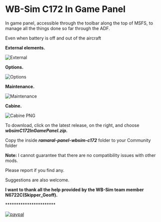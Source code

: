 # WB-Sim C172 In Game Panel
<p>In game panel, accessible through the toolbar along the top of MSFS, to manage all the things done so far through the ADF.</p>
<p>Even when battery is off and out of the aircraft</p>

<b>External elements.</b>

![External](https://github.com/rogamaral/wbsimC172InGamePanel/assets/5101967/b01ceb4f-8db6-416e-a9e1-6a295499b551)

<b>Options.</b>

![Options](https://github.com/rogamaral/wbsimC172InGamePanel/assets/5101967/e95d3d03-7f33-4a9f-bfb9-870d89604f26)

<b>Maintenance.</b>

![Maintenance](https://github.com/rogamaral/wbsimC172InGamePanel/assets/5101967/1a69ca7e-1b0f-4f3b-b846-4e1b70744f79)

<b>Cabine.</b>

![Cabine PNG](https://github.com/rogamaral/wbsimC172InGamePanel/assets/5101967/2099461c-4318-4fec-b223-6787ecd7624c)

To download, click on the latest release, on the right, and choose <i><b>wbsimC172InGamePanel.zip.</b></i>

Copy the inside <i><b>ramaral-panel-wbsim-c172</b></i> folder to your Community folder

<b>Note:</b> I cannot guarantee that there are no compatibility issues with other mods.
<p>Please report if you find any.</p>
<p>Suggestions are also welcome.</p>
<p></p>
<p><b>I want to thank all the help provided by the WB-Sim team member N6722C(Skipper_Geoff).</b></p>

<p> ***********************</p>

[![paypal](https://www.paypalobjects.com/en_US/i/btn/btn_donateCC_LG.gif)](https://www.paypal.com/cgi-bin/webscr?cmd=_s-xclick&hosted_button_id=C6ZUZ2AZ2E6U2)
